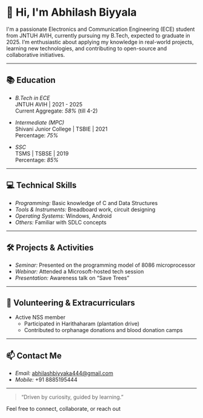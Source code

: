 # 👋 Hi, I'm Abhilash Biyyala

I'm a passionate Electronics and Communication Engineering (ECE) student from JNTUH AVIH, currently pursuing my B.Tech, expected to graduate in 2025. I’m enthusiastic about applying my knowledge in real-world projects, learning new technologies, and contributing to open-source and collaborative initiatives.

---

## 📚 Education

- *B.Tech in ECE*  
  JNTUH AVIH | 2021 - 2025  
  Current Aggregate: *58%* (till 4-2)

- *Intermediate (MPC)*  
  Shivani Junior College | TSBIE | 2021  
  Percentage: *75%*

- *SSC*  
  TSMS | TSBSE | 2019  
  Percentage: *85%*

---

## 💻 Technical Skills

- *Programming:* Basic knowledge of C and Data Structures  
- *Tools & Instruments:* Breadboard work, circuit designing  
- *Operating Systems:* Windows, Android  
- *Others:* Familiar with SDLC concepts

---

## 🛠️ Projects & Activities

- *Seminar:* Presented on the programming model of 8086 microprocessor  
- *Webinar:* Attended a Microsoft-hosted tech session  
- *Presentation:* Awareness talk on “Save Trees”  

---

## 🌱 Volunteering & Extracurriculars

- Active NSS member  
  - Participated in Harithaharam (plantation drive)  
  - Contributed to orphanage donations and blood donation camps

---

## 📫 Contact Me

- *Email:* [abhilashbiyyaka444@gmail.com](mailto:abhilashbiyyala444@gmail.com)  
- *Mobile:* +91 8885195444  

---

> “Driven by curiosity, guided by learning.”

Feel free to connect, collaborate, or reach out
